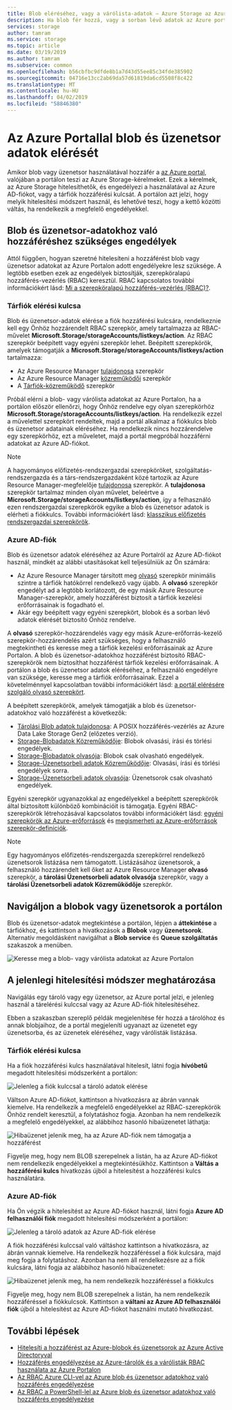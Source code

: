```yaml
---
title: Blob eléréséhez, vagy a várólista-adatok – Azure Storage az Azure portal használatával
description: Ha blob fér hozzá, vagy a sorban lévő adatok az Azure portal használatával, a portálon teszi kéréseket az Azure Storage a háttérben. Ezek a kérelmek, az Azure Storage hitelesíthetők, és engedélyezi a használatával az Azure AD-fiókot, vagy a tárfiók hozzáférési kulcsát.
services: storage
author: tamram
ms.service: storage
ms.topic: article
ms.date: 03/19/2019
ms.author: tamram
ms.subservice: common
ms.openlocfilehash: b56cbfbc9dfde8b1a7d43d55ee85c34fde385902
ms.sourcegitcommit: 04716e13cc2ab69da57d61819da6cd5508f8c422
ms.translationtype: MT
ms.contentlocale: hu-HU
ms.lasthandoff: 04/02/2019
ms.locfileid: "58846380"
---
```

# <a name="use-the-azure-portal-to-access-blob-or-queue-data"></a>Az Azure Portallal blob és üzenetsor adatok elérését

Amikor blob vagy üzenetsor használatával hozzáfér a [az Azure portal](https://portal.azure.com), valójában a portálon teszi az Azure Storage-kérelmeket. Ezek a kérelmek, az Azure Storage hitelesíthetők, és engedélyezi a használatával az Azure AD-fiókot, vagy a tárfiók hozzáférési kulcsát. A portálon azt jelzi, hogy melyik hitelesítési módszert használ, és lehetővé teszi, hogy a kettő közötti váltás, ha rendelkezik a megfelelő engedélyekkel.  

## <a name="permissions-needed-to-access-blob-or-queue-data"></a>Blob és üzenetsor-adatokhoz való hozzáféréshez szükséges engedélyek

Attól függően, hogyan szeretné hitelesíteni a hozzáférést blob vagy üzenetsor adatokat az Azure Portalon adott engedélyekre lesz szüksége. A legtöbb esetben ezek az engedélyek biztosítják, szerepköralapú hozzáférés-vezérlés (RBAC) keresztül. RBAC kapcsolatos további információkért lásd: [Mi a szerepköralapú hozzáférés-vezérlés (RBAC)?](../../role-based-access-control/overview.md).

### <a name="account-access-key"></a>Tárfiók elérési kulcsa

Blob és üzenetsor-adatok elérése a fiók hozzáférési kulcsára, rendelkeznie kell egy Önhöz hozzárendelt RBAC szerepkör, amely tartalmazza az RBAC-művelet **Microsoft.Storage/storageAccounts/listkeys/action**. Az RBAC szerepkör beépített vagy egyéni szerepkör lehet. Beépített szerepkörök, amelyek támogatják a **Microsoft.Storage/storageAccounts/listkeys/action** tartalmazza:

- Az Azure Resource Manager [tulajdonosa](../../role-based-access-control/built-in-roles.md#owner) szerepkör
- Az Azure Resource Manager [közreműködői](../../role-based-access-control/built-in-roles.md#contributor) szerepkör
- A [Tárfiók-közreműködő](../../role-based-access-control/built-in-roles.md#storage-account-contributor) szerepkör

Próbál elérni a blob- vagy várólista adatokat az Azure Portalon, ha a portálon először ellenőrzi, hogy Önhöz rendelve egy olyan szerepkörhöz **Microsoft.Storage/storageAccounts/listkeys/action**. Ha rendelkezik ezzel a művelettel szerepkört rendeltek, majd a portál alkalmaz a fiókkulcs blob és üzenetsor adatainak eléréséhez. Ha rendelkezik nincs hozzárendelve egy szerepkörhöz, ezt a műveletet, majd a portál megpróbál hozzáférni adatokat az Azure AD-fiókot.

> [!NOTE]
> A hagyományos előfizetés-rendszergazdai szerepköröket, szolgáltatás-rendszergazda és a társ-rendszergazdaként közé tartozik az Azure Resource Manager-megfelelője [tulajdonosa](../../role-based-access-control/built-in-roles.md#owner) szerepkör. A **tulajdonosa** szerepkör tartalmaz minden olyan művelet, beleértve a **Microsoft.Storage/storageAccounts/listkeys/action**, így a felhasználó ezen rendszergazdai szerepkörök egyike a blob és üzenetsor adatok is elérheti a fiókkulcs. További információkért lásd: [klasszikus előfizetés rendszergazdai szerepkörök](../../role-based-access-control/rbac-and-directory-admin-roles.md#classic-subscription-administrator-roles).

### <a name="azure-ad-account"></a>Azure AD-fiók

Blob és üzenetsor adatok eléréséhez az Azure Portalról az Azure AD-fiókot használ, mindkét az alábbi utasításokat kell teljesülniük az Ön számára:

- Az Azure Resource Manager társított meg [olvasó](../../role-based-access-control/built-in-roles.md#reader) szerepkör minimális szintre a tárfiók hatókörrel rendelkező vagy újabb. A **olvasó** szerepkör engedélyt ad a legtöbb korlátozott, de egy másik Azure Resource Manager-szerepkör, amely hozzáférést biztosít a tárfiók kezelési erőforrásainak is fogadható el.
- Akár egy beépített vagy egyéni szerepkört, blobok és a sorban lévő adatok elérését biztosító Önhöz rendelve.

A **olvasó** szerepkör-hozzárendelés vagy egy másik Azure-erőforrás-kezelő szerepkör-hozzárendelés azért szükséges, hogy a felhasználó megtekintheti és keresse meg a tárfiók kezelési erőforrásainak az Azure Portalon. A blob és üzenetsor-adatokhoz hozzáférést biztosító RBAC-szerepkörök nem biztosíthat hozzáférést tárfiók kezelési erőforrásainak. A portálon a blob és üzenetsor adatok eléréséhez, a felhasználó engedélyre van szüksége, keresse meg a tárfiók erőforrásainak. Ezzel a követelménnyel kapcsolatban további információkért lásd: [a portál elérésére szolgáló olvasó szerepkört](../common/storage-auth-aad-rbac-portal.md#assign-the-reader-role-for-portal-access).

A beépített szerepkörök, amelyek támogatják a blob és üzenetsor-adatokhoz való hozzáférést a következők:

- [Tárolási Blob adatok tulajdonosa](../../role-based-access-control/built-in-roles.md#storage-blob-data-owner): A POSIX hozzáférés-vezérlés az Azure Data Lake Storage Gen2 (előzetes verzió).
- [Storage-Blobadatok Közreműködője](../../role-based-access-control/built-in-roles.md#storage-blob-data-contributor): Blobok olvasási, írási és törlési engedélyek.
- [Storage-Blobadatok olvasója](../../role-based-access-control/built-in-roles.md#storage-blob-data-reader): Blobok csak olvasható engedélyek.
- [Storage-Üzenetsorbeli adatok Közreműködője](../../role-based-access-control/built-in-roles.md#storage-queue-data-contributor): Olvasási, írási és törlési engedélyek sorra.
- [Storage-Üzenetsorbeli adatok olvasója](../../role-based-access-control/built-in-roles.md#storage-queue-data-reader): Üzenetsorok csak olvasható engedélyek.
    
Egyéni szerepkör ugyanazokkal az engedélyekkel a beépített szerepkörök által biztosított különböző kombinációit is támogatja. Egyéni RBAC-szerepkörök létrehozásával kapcsolatos további információkért lásd: [egyéni szerepkörök az Azure-erőforrások](../../role-based-access-control/custom-roles.md) és [megismerheti az Azure-erőforrások szerepkör-definíciók](../../role-based-access-control/role-definitions.md).

> [!NOTE]
> Egy hagyományos előfizetés-rendszergazda szerepkörrel rendelkező üzenetsorok listázása nem támogatott. Listázásához üzenetsorok, a felhasználó hozzárendelt kell őket az Azure Resource Manager **olvasó** szerepkör, a **tárolási Üzenetsorbeli adatok olvasója** szerepkör, vagy a **tárolási Üzenetsorbeli adatok Közreműködője** szerepkör.

## <a name="navigate-to-blobs-or-queues-in-the-portal"></a>Navigáljon a blobok vagy üzenetsorok a portálon

Blob és üzenetsor-adatok megtekintése a portálon, lépjen a **áttekintése** a tárfiókhoz, és kattintson a hivatkozások a **Blobok** vagy **üzenetsorok**. Alternatív megoldásként navigálhat a **Blob service** és **Queue szolgáltatás** szakaszok a menüben. 

![Keresse meg a blob- vagy várólista adatokat az Azure Portalon](media/storage-access-blobs-queues-portal/blob-queue-access.png)

## <a name="determine-the-current-authentication-method"></a>A jelenlegi hitelesítési módszer meghatározása

Navigálás egy tároló vagy egy üzenetsor, az Azure portal jelzi, e jelenleg használ a tárelérési kulccsal vagy az Azure AD-fiók hitelesítéséhez.

Ebben a szakaszban szereplő példák megjelenítése fér hozzá a tárolóhoz és annak blobjaihoz, de a portál megjeleníti ugyanazt az üzenetet egy üzenetsorba, és az üzenetek eléréséhez, vagy várólisták listázása.

### <a name="account-access-key"></a>Tárfiók elérési kulcsa

Ha a fiók hozzáférési kulcs használatával hitelesít, látni fogja **hívóbetű** megadott hitelesítési módszerként a portálon:

![Jelenleg a fiók kulccsal a tároló adatok elérése](media/storage-access-blobs-queues-portal/auth-method-access-key.png)

Váltson Azure AD-fiókot, kattintson a hivatkozásra az ábrán vannak kiemelve. Ha rendelkezik a megfelelő engedélyekkel az RBAC-szerepkörök Önhöz rendelt keresztül, a folytatáshoz fogja. Azonban ha nem rendelkezik a megfelelő engedélyekkel, az alábbihoz hasonló hibaüzenetet láthatja:

![Hibaüzenet jelenik meg, ha az Azure AD-fiók nem támogatja a hozzáférést](media/storage-access-blobs-queues-portal/auth-error-azure-ad.png)

Figyelje meg, hogy nem BLOB szerepelnek a listán, ha az Azure AD-fiókot nem rendelkezik engedélyekkel a megtekintésükhöz. Kattintson a **Váltás a hozzáférési kulcs** hivatkozás újból a hitelesítést a hozzáférési kulcs használatára.

### <a name="azure-ad-account"></a>Azure AD-fiók

Ha Ön végzik a hitelesítést az Azure AD-fiókot használ, látni fogja **Azure AD felhasználói fiók** megadott hitelesítési módszerként a portálon:

![Jelenleg a tároló adatok az Azure AD-fiók elérése](media/storage-access-blobs-queues-portal/auth-method-azure-ad.png)

A fiók hozzáférési kulccsal való váltáshoz kattintson a hivatkozásra, az ábrán vannak kiemelve. Ha rendelkezik hozzáféréssel a fiók kulcsára, majd meg fogja a folytatáshoz. Azonban ha nem áll rendelkezésre az a fiók kulcsára, látni fogja az alábbihoz hasonló hibaüzenetet:

![Hibaüzenet jelenik meg, ha nem rendelkezik hozzáféréssel a fiókkulcs](media/storage-access-blobs-queues-portal/auth-error-access-key.png)

Figyelje meg, hogy nem BLOB szerepelnek a listán, ha nem rendelkezik hozzáféréssel a fiókkulcsok. Kattintson a **váltani az Azure AD felhasználói fiók** újból a hitelesítést az Azure AD-fiókot használni mutató hivatkozást.

## <a name="next-steps"></a>További lépések

- [Hitelesíti a hozzáférést az Azure-blobok és üzenetsorok az Azure Active Directoryval](storage-auth-aad.md)
- [Hozzáférés engedélyezése az Azure-tárolók és a várólisták RBAC használata az Azure Portalon](storage-auth-aad-rbac-portal.md)
- [Az RBAC Azure CLI-vel az Azure blob és üzenetsor adatokhoz való hozzáférés engedélyezése](storage-auth-aad-rbac-cli.md)
- [Az RBAC a PowerShell-lel az Azure blob és üzenetsor adatokhoz való hozzáférés engedélyezése](storage-auth-aad-rbac-powershell.md)
